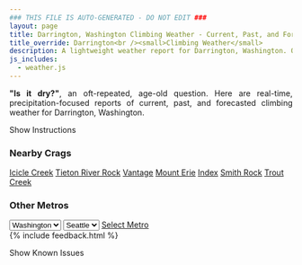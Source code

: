 ```yaml
---
### THIS FILE IS AUTO-GENERATED - DO NOT EDIT ###
layout: page
title: Darrington, Washington Climbing Weather - Current, Past, and Forecasted Report
title_override: Darrington<br /><small>Climbing Weather</small>
description: A lightweight weather report for Darrington, Washington. Optimized for slow internet connections.
js_includes:
  - weather.js
---
```


<section class="measure center lh-copy f5-ns f6 ph2 mv4" style="text-align: justify;">
<strong>"Is it dry?"</strong>, an oft-repeated, age-old question. Here are real-time,
precipitation-focused reports of current, past, and forecasted climbing weather for Darrington, Washington.
</section>

<p id="settings-toggle" class="mw5 b center tc hover-light-red black-70 pointer">Show Instructions</p>
<section id="settings" class="overflow-hidden" style="display:none;">
    <div class="mv2 ph2 center">
        <div class="fn f6 tc pv2">
            <p class="measure lh-copy center"><strong>Show/hide hourly forecasts</strong> by clicking the desired day.</p>
            <hr class="mw5 p0 mv2 o-60 b0 bt b--light-red light-red bg-light-red">
            <p class="measure lh-copy center"><strong>Current and Past conditions</strong> are measured by the nearest weather station. <strong>Forecast conditions</strong> are calculated and polled separately.</p>
            <hr class="mw5 p0 mv2 o-60 b0 bt b--light-red light-red bg-light-red">
            <p class="measure lh-copy center"><strong>Having issues?</strong> Try <a id="clear-cache" class="no-underline relative fancy-link light-red hover-light-red" href="#">clearing the local cache</a>.</p>
            <hr class="mw5 p0 mv2 o-60 b0 bt b--light-red light-red bg-light-red">
            <p class="measure lh-copy center">Weather data sourced from <a class="no-underline fancy-link relative light-red" target="_blank" href="https://www.weather.gov/documentation/services-web-api">weather.gov</a>.</p>
        </div>
    </div>
</section>
<section id="weather" data-crag="darrington-washington" class="mv4-ns mv3 ph2 center"></section>
<section id="nearby" class="tc lh-copy">
  <h3>Nearby Crags</h3>
<a class="nowrap no-underline fancy-link relative light-red mh3" href="/crags/icicle-creek-washington-weather.html">Icicle Creek</a>
<a class="nowrap no-underline fancy-link relative light-red mh3" href="/crags/tieton-river-rock-washington-weather.html">Tieton River Rock</a>
<a class="nowrap no-underline fancy-link relative light-red mh3" href="/crags/vantage-washington-weather.html">Vantage</a>
<a class="nowrap no-underline fancy-link relative light-red mh3" href="/crags/mount-erie-washington-weather.html">Mount Erie</a>
<a class="nowrap no-underline fancy-link relative light-red mh3" href="/crags/index-washington-weather.html">Index</a>
<a class="nowrap no-underline fancy-link relative light-red mh3" href="/crags/smith-rock-oregon-weather.html">Smith Rock</a>
<a class="nowrap no-underline fancy-link relative light-red mh3" href="/crags/trout-creek-oregon-weather.html">Trout Creek</a>
</section>
<section id="nearby" class="tc lh-copy">
  <h3>Other Metros</h3>
  <select class="ma1 bg-near-white pa2" id="stateSel">
    <option value="Texas">Texas</option>
    <option value="Washington" selected>Washington</option>
    <option value="Colorado">Colorado</option>
    <option value="Tennessee">Tennessee</option>
    <option value="Utah">Utah</option>
    <option value="California">California</option>
  </select>
  <select class="ma1 bg-near-white pa2" id="citySel">
    <option value="Seattle" selected>Seattle</option>
  </select>
  <a id="selectMetro" class="f6 link dim ph3 pv2 ma1 dib white bg-light-red" href="/crags/seattle-washington-weather.html">Select Metro</a>
  <script>
    var states = [];
    states["Texas"] = "Austin"
    states["Washington"] = "Seattle"
    states["Colorado"] = "Denver"
    states["Tennessee"] = "Nashville"
    states["Utah"] = "Salt Lake City"
    states["California"] = "San Francisco|Los Angeles"
  </script>
</section>
{% include feedback.html %}
<p id="issues-toggle" class="mw5 b center tc hover-light-red black-70 pointer">Show Known Issues</p>
<section id="issues" class="overflow-hidden tc f6">
</section>

<script>
  var weekly_SEW_151_89 = {"updated":"2020-11-28T22:57:30+00:00","units":"us","forecastGenerator":"BaselineForecastGenerator","generatedAt":"2020-11-29T02:42:59+00:00","updateTime":"2020-11-28T22:57:30+00:00","validTimes":"2020-11-28T16:00:00+00:00/P7DT9H","elevation":{"value":1150.9248,"unitCode":"unit:m"},"periods":[{"number":1,"name":"Tonight","startTime":"2020-11-28T18:00:00-08:00","endTime":"2020-11-29T06:00:00-08:00","isDaytime":false,"temperature":28,"temperatureUnit":"F","temperatureTrend":null,"windSpeed":"5 to 10 mph","windDirection":"SSW","icon":"https://api.weather.gov/icons/land/night/sct?size=medium","shortForecast":"Partly Cloudy","detailedForecast":"Partly cloudy, with a low around 28. Wind chill values as low as 20. South southwest wind 5 to 10 mph."},{"number":2,"name":"Sunday","startTime":"2020-11-29T06:00:00-08:00","endTime":"2020-11-29T18:00:00-08:00","isDaytime":true,"temperature":40,"temperatureUnit":"F","temperatureTrend":"falling","windSpeed":"9 to 16 mph","windDirection":"S","icon":"https://api.weather.gov/icons/land/day/sct/rain,20?size=medium","shortForecast":"Mostly Sunny then Slight Chance Light Rain","detailedForecast":"A slight chance of rain after 4pm. Mostly sunny. High near 40, with temperatures falling to around 36 in the afternoon. Wind chill values as low as 19. South wind 9 to 16 mph, with gusts as high as 22 mph. Chance of precipitation is 20%. New rainfall amounts less than a tenth of an inch possible."},{"number":3,"name":"Sunday Night","startTime":"2020-11-29T18:00:00-08:00","endTime":"2020-11-30T06:00:00-08:00","isDaytime":false,"temperature":33,"temperatureUnit":"F","temperatureTrend":null,"windSpeed":"16 to 22 mph","windDirection":"S","icon":"https://api.weather.gov/icons/land/night/snow,50/snow,90?size=medium","shortForecast":"Rain And Snow","detailedForecast":"A slight chance of rain before 10pm, then rain and snow. Mostly cloudy, with a low around 33. Wind chill values as low as 22. South wind 16 to 22 mph, with gusts as high as 30 mph. Chance of precipitation is 90%. New snow accumulation of 2 to 4 inches possible."},{"number":4,"name":"Monday","startTime":"2020-11-30T06:00:00-08:00","endTime":"2020-11-30T18:00:00-08:00","isDaytime":true,"temperature":35,"temperatureUnit":"F","temperatureTrend":null,"windSpeed":"8 to 18 mph","windDirection":"WSW","icon":"https://api.weather.gov/icons/land/day/snow,90/snow,50?size=medium","shortForecast":"Snow","detailedForecast":"Snow. Cloudy, with a high near 35. Wind chill values as low as 21. West southwest wind 8 to 18 mph, with gusts as high as 26 mph. Chance of precipitation is 90%. New snow accumulation of 3 to 7 inches possible."},{"number":5,"name":"Monday Night","startTime":"2020-11-30T18:00:00-08:00","endTime":"2020-12-01T06:00:00-08:00","isDaytime":false,"temperature":29,"temperatureUnit":"F","temperatureTrend":null,"windSpeed":"8 mph","windDirection":"SSW","icon":"https://api.weather.gov/icons/land/night/snow,20/bkn?size=medium","shortForecast":"Slight Chance Light Snow then Mostly Cloudy","detailedForecast":"A slight chance of snow before 10pm. Mostly cloudy, with a low around 29. South southwest wind around 8 mph. Chance of precipitation is 20%. New snow accumulation of less than half an inch possible."},{"number":6,"name":"Tuesday","startTime":"2020-12-01T06:00:00-08:00","endTime":"2020-12-01T18:00:00-08:00","isDaytime":true,"temperature":36,"temperatureUnit":"F","temperatureTrend":null,"windSpeed":"7 mph","windDirection":"E","icon":"https://api.weather.gov/icons/land/day/sct?size=medium","shortForecast":"Mostly Sunny","detailedForecast":"Mostly sunny, with a high near 36."},{"number":7,"name":"Tuesday Night","startTime":"2020-12-01T18:00:00-08:00","endTime":"2020-12-02T06:00:00-08:00","isDaytime":false,"temperature":27,"temperatureUnit":"F","temperatureTrend":null,"windSpeed":"7 mph","windDirection":"ENE","icon":"https://api.weather.gov/icons/land/night/few?size=medium","shortForecast":"Mostly Clear","detailedForecast":"Mostly clear, with a low around 27."},{"number":8,"name":"Wednesday","startTime":"2020-12-02T06:00:00-08:00","endTime":"2020-12-02T18:00:00-08:00","isDaytime":true,"temperature":39,"temperatureUnit":"F","temperatureTrend":null,"windSpeed":"5 mph","windDirection":"NNE","icon":"https://api.weather.gov/icons/land/day/few?size=medium","shortForecast":"Sunny","detailedForecast":"Sunny, with a high near 39."},{"number":9,"name":"Wednesday Night","startTime":"2020-12-02T18:00:00-08:00","endTime":"2020-12-03T06:00:00-08:00","isDaytime":false,"temperature":27,"temperatureUnit":"F","temperatureTrend":null,"windSpeed":"5 to 10 mph","windDirection":"ESE","icon":"https://api.weather.gov/icons/land/night/few?size=medium","shortForecast":"Mostly Clear","detailedForecast":"Mostly clear, with a low around 27."},{"number":10,"name":"Thursday","startTime":"2020-12-03T06:00:00-08:00","endTime":"2020-12-03T18:00:00-08:00","isDaytime":true,"temperature":39,"temperatureUnit":"F","temperatureTrend":null,"windSpeed":"6 to 9 mph","windDirection":"E","icon":"https://api.weather.gov/icons/land/day/sct?size=medium","shortForecast":"Mostly Sunny","detailedForecast":"Mostly sunny, with a high near 39."},{"number":11,"name":"Thursday Night","startTime":"2020-12-03T18:00:00-08:00","endTime":"2020-12-04T06:00:00-08:00","isDaytime":false,"temperature":29,"temperatureUnit":"F","temperatureTrend":null,"windSpeed":"8 mph","windDirection":"E","icon":"https://api.weather.gov/icons/land/night/sct?size=medium","shortForecast":"Partly Cloudy","detailedForecast":"Partly cloudy, with a low around 29."},{"number":12,"name":"Friday","startTime":"2020-12-04T06:00:00-08:00","endTime":"2020-12-04T18:00:00-08:00","isDaytime":true,"temperature":40,"temperatureUnit":"F","temperatureTrend":null,"windSpeed":"9 mph","windDirection":"ENE","icon":"https://api.weather.gov/icons/land/day/sct?size=medium","shortForecast":"Mostly Sunny","detailedForecast":"Mostly sunny, with a high near 40."},{"number":13,"name":"Friday Night","startTime":"2020-12-04T18:00:00-08:00","endTime":"2020-12-05T06:00:00-08:00","isDaytime":false,"temperature":30,"temperatureUnit":"F","temperatureTrend":null,"windSpeed":"9 mph","windDirection":"E","icon":"https://api.weather.gov/icons/land/night/sct?size=medium","shortForecast":"Partly Cloudy","detailedForecast":"Partly cloudy, with a low around 30."},{"number":14,"name":"Saturday","startTime":"2020-12-05T06:00:00-08:00","endTime":"2020-12-05T18:00:00-08:00","isDaytime":true,"temperature":41,"temperatureUnit":"F","temperatureTrend":null,"windSpeed":"9 mph","windDirection":"E","icon":"https://api.weather.gov/icons/land/day/sct?size=medium","shortForecast":"Mostly Sunny","detailedForecast":"Mostly sunny, with a high near 41."}]}
  var hourly_SEW_151_89 = {"@context":["https://geojson.org/geojson-ld/geojson-context.jsonld",{"@version":"1.1","wx":"https://api.weather.gov/ontology#","geo":"http://www.opengis.net/ont/geosparql#","unit":"http://codes.wmo.int/common/unit/","@vocab":"https://api.weather.gov/ontology#"}],"type":"Feature","geometry":{"type":"Polygon","coordinates":[[[-121.6487288,48.1784602],[-121.6426225,48.158006500000006],[-121.6119448,48.16207810000001],[-121.6180444,48.18253210000001],[-121.6487288,48.1784602]]]},"properties":{"updated":"2020-11-28T22:57:30+00:00","units":"us","forecastGenerator":"HourlyForecastGenerator","generatedAt":"2020-11-29T02:43:01+00:00","updateTime":"2020-11-28T22:57:30+00:00","validTimes":"2020-11-28T16:00:00+00:00/P7DT9H","elevation":{"value":1150.9248,"unitCode":"unit:m"},"periods":[{"number":1,"name":"","startTime":"2020-11-28T18:00:00-08:00","endTime":"2020-11-28T19:00:00-08:00","isDaytime":false,"temperature":28,"temperatureUnit":"F","temperatureTrend":null,"windSpeed":"5 mph","windDirection":"W","icon":"https://api.weather.gov/icons/land/night/sct?size=small","shortForecast":"Partly Cloudy","detailedForecast":""},{"number":2,"name":"","startTime":"2020-11-28T19:00:00-08:00","endTime":"2020-11-28T20:00:00-08:00","isDaytime":false,"temperature":28,"temperatureUnit":"F","temperatureTrend":null,"windSpeed":"6 mph","windDirection":"SW","icon":"https://api.weather.gov/icons/land/night/sct?size=small","shortForecast":"Partly Cloudy","detailedForecast":""},{"number":3,"name":"","startTime":"2020-11-28T20:00:00-08:00","endTime":"2020-11-28T21:00:00-08:00","isDaytime":false,"temperature":28,"temperatureUnit":"F","temperatureTrend":null,"windSpeed":"6 mph","windDirection":"SW","icon":"https://api.weather.gov/icons/land/night/few?size=small","shortForecast":"Mostly Clear","detailedForecast":""},{"number":4,"name":"","startTime":"2020-11-28T21:00:00-08:00","endTime":"2020-11-28T22:00:00-08:00","isDaytime":false,"temperature":28,"temperatureUnit":"F","temperatureTrend":null,"windSpeed":"6 mph","windDirection":"SSW","icon":"https://api.weather.gov/icons/land/night/few?size=small","shortForecast":"Mostly Clear","detailedForecast":""},{"number":5,"name":"","startTime":"2020-11-28T22:00:00-08:00","endTime":"2020-11-28T23:00:00-08:00","isDaytime":false,"temperature":28,"temperatureUnit":"F","temperatureTrend":null,"windSpeed":"7 mph","windDirection":"SSE","icon":"https://api.weather.gov/icons/land/night/sct?size=small","shortForecast":"Partly Cloudy","detailedForecast":""},{"number":6,"name":"","startTime":"2020-11-28T23:00:00-08:00","endTime":"2020-11-29T00:00:00-08:00","isDaytime":false,"temperature":30,"temperatureUnit":"F","temperatureTrend":null,"windSpeed":"9 mph","windDirection":"S","icon":"https://api.weather.gov/icons/land/night/few?size=small","shortForecast":"Mostly Clear","detailedForecast":""},{"number":7,"name":"","startTime":"2020-11-29T00:00:00-08:00","endTime":"2020-11-29T01:00:00-08:00","isDaytime":false,"temperature":30,"temperatureUnit":"F","temperatureTrend":null,"windSpeed":"9 mph","windDirection":"SSE","icon":"https://api.weather.gov/icons/land/night/sct?size=small","shortForecast":"Partly Cloudy","detailedForecast":""},{"number":8,"name":"","startTime":"2020-11-29T01:00:00-08:00","endTime":"2020-11-29T02:00:00-08:00","isDaytime":false,"temperature":30,"temperatureUnit":"F","temperatureTrend":null,"windSpeed":"10 mph","windDirection":"SSE","icon":"https://api.weather.gov/icons/land/night/sct?size=small","shortForecast":"Partly Cloudy","detailedForecast":""},{"number":9,"name":"","startTime":"2020-11-29T02:00:00-08:00","endTime":"2020-11-29T03:00:00-08:00","isDaytime":false,"temperature":30,"temperatureUnit":"F","temperatureTrend":null,"windSpeed":"10 mph","windDirection":"SSE","icon":"https://api.weather.gov/icons/land/night/sct?size=small","shortForecast":"Partly Cloudy","detailedForecast":""},{"number":10,"name":"","startTime":"2020-11-29T03:00:00-08:00","endTime":"2020-11-29T04:00:00-08:00","isDaytime":false,"temperature":30,"temperatureUnit":"F","temperatureTrend":null,"windSpeed":"10 mph","windDirection":"SSE","icon":"https://api.weather.gov/icons/land/night/sct?size=small","shortForecast":"Partly Cloudy","detailedForecast":""},{"number":11,"name":"","startTime":"2020-11-29T04:00:00-08:00","endTime":"2020-11-29T05:00:00-08:00","isDaytime":false,"temperature":28,"temperatureUnit":"F","temperatureTrend":null,"windSpeed":"9 mph","windDirection":"S","icon":"https://api.weather.gov/icons/land/night/sct?size=small","shortForecast":"Partly Cloudy","detailedForecast":""},{"number":12,"name":"","startTime":"2020-11-29T05:00:00-08:00","endTime":"2020-11-29T06:00:00-08:00","isDaytime":false,"temperature":28,"temperatureUnit":"F","temperatureTrend":null,"windSpeed":"9 mph","windDirection":"S","icon":"https://api.weather.gov/icons/land/night/sct?size=small","shortForecast":"Partly Cloudy","detailedForecast":""},{"number":13,"name":"","startTime":"2020-11-29T06:00:00-08:00","endTime":"2020-11-29T07:00:00-08:00","isDaytime":true,"temperature":28,"temperatureUnit":"F","temperatureTrend":null,"windSpeed":"9 mph","windDirection":"S","icon":"https://api.weather.gov/icons/land/day/sct?size=small","shortForecast":"Mostly Sunny","detailedForecast":""},{"number":14,"name":"","startTime":"2020-11-29T07:00:00-08:00","endTime":"2020-11-29T08:00:00-08:00","isDaytime":true,"temperature":28,"temperatureUnit":"F","temperatureTrend":null,"windSpeed":"10 mph","windDirection":"SSE","icon":"https://api.weather.gov/icons/land/day/few?size=small","shortForecast":"Sunny","detailedForecast":""},{"number":15,"name":"","startTime":"2020-11-29T08:00:00-08:00","endTime":"2020-11-29T09:00:00-08:00","isDaytime":true,"temperature":28,"temperatureUnit":"F","temperatureTrend":null,"windSpeed":"10 mph","windDirection":"S","icon":"https://api.weather.gov/icons/land/day/few?size=small","shortForecast":"Sunny","detailedForecast":""},{"number":16,"name":"","startTime":"2020-11-29T09:00:00-08:00","endTime":"2020-11-29T10:00:00-08:00","isDaytime":true,"temperature":31,"temperatureUnit":"F","temperatureTrend":null,"windSpeed":"10 mph","windDirection":"S","icon":"https://api.weather.gov/icons/land/day/few?size=small","shortForecast":"Sunny","detailedForecast":""},{"number":17,"name":"","startTime":"2020-11-29T10:00:00-08:00","endTime":"2020-11-29T11:00:00-08:00","isDaytime":true,"temperature":34,"temperatureUnit":"F","temperatureTrend":null,"windSpeed":"9 mph","windDirection":"S","icon":"https://api.weather.gov/icons/land/day/sct?size=small","shortForecast":"Mostly Sunny","detailedForecast":""},{"number":18,"name":"","startTime":"2020-11-29T11:00:00-08:00","endTime":"2020-11-29T12:00:00-08:00","isDaytime":true,"temperature":37,"temperatureUnit":"F","temperatureTrend":null,"windSpeed":"10 mph","windDirection":"S","icon":"https://api.weather.gov/icons/land/day/sct?size=small","shortForecast":"Mostly Sunny","detailedForecast":""},{"number":19,"name":"","startTime":"2020-11-29T12:00:00-08:00","endTime":"2020-11-29T13:00:00-08:00","isDaytime":true,"temperature":40,"temperatureUnit":"F","temperatureTrend":null,"windSpeed":"12 mph","windDirection":"S","icon":"https://api.weather.gov/icons/land/day/sct?size=small","shortForecast":"Mostly Sunny","detailedForecast":""},{"number":20,"name":"","startTime":"2020-11-29T13:00:00-08:00","endTime":"2020-11-29T14:00:00-08:00","isDaytime":true,"temperature":40,"temperatureUnit":"F","temperatureTrend":null,"windSpeed":"10 mph","windDirection":"S","icon":"https://api.weather.gov/icons/land/day/bkn?size=small","shortForecast":"Partly Sunny","detailedForecast":""},{"number":21,"name":"","startTime":"2020-11-29T14:00:00-08:00","endTime":"2020-11-29T15:00:00-08:00","isDaytime":true,"temperature":40,"temperatureUnit":"F","temperatureTrend":null,"windSpeed":"9 mph","windDirection":"S","icon":"https://api.weather.gov/icons/land/day/bkn?size=small","shortForecast":"Partly Sunny","detailedForecast":""},{"number":22,"name":"","startTime":"2020-11-29T15:00:00-08:00","endTime":"2020-11-29T16:00:00-08:00","isDaytime":true,"temperature":40,"temperatureUnit":"F","temperatureTrend":null,"windSpeed":"12 mph","windDirection":"S","icon":"https://api.weather.gov/icons/land/day/bkn?size=small","shortForecast":"Partly Sunny","detailedForecast":""},{"number":23,"name":"","startTime":"2020-11-29T16:00:00-08:00","endTime":"2020-11-29T17:00:00-08:00","isDaytime":true,"temperature":37,"temperatureUnit":"F","temperatureTrend":null,"windSpeed":"16 mph","windDirection":"S","icon":"https://api.weather.gov/icons/land/day/rain?size=small","shortForecast":"Slight Chance Light Rain","detailedForecast":""},{"number":24,"name":"","startTime":"2020-11-29T17:00:00-08:00","endTime":"2020-11-29T18:00:00-08:00","isDaytime":true,"temperature":36,"temperatureUnit":"F","temperatureTrend":null,"windSpeed":"16 mph","windDirection":"S","icon":"https://api.weather.gov/icons/land/day/rain?size=small","shortForecast":"Slight Chance Light Rain","detailedForecast":""},{"number":25,"name":"","startTime":"2020-11-29T18:00:00-08:00","endTime":"2020-11-29T19:00:00-08:00","isDaytime":false,"temperature":34,"temperatureUnit":"F","temperatureTrend":null,"windSpeed":"16 mph","windDirection":"S","icon":"https://api.weather.gov/icons/land/night/rain?size=small","shortForecast":"Slight Chance Light Rain","detailedForecast":""},{"number":26,"name":"","startTime":"2020-11-29T19:00:00-08:00","endTime":"2020-11-29T20:00:00-08:00","isDaytime":false,"temperature":34,"temperatureUnit":"F","temperatureTrend":null,"windSpeed":"17 mph","windDirection":"S","icon":"https://api.weather.gov/icons/land/night/rain?size=small","shortForecast":"Slight Chance Light Rain","detailedForecast":""},{"number":27,"name":"","startTime":"2020-11-29T20:00:00-08:00","endTime":"2020-11-29T21:00:00-08:00","isDaytime":false,"temperature":34,"temperatureUnit":"F","temperatureTrend":null,"windSpeed":"17 mph","windDirection":"S","icon":"https://api.weather.gov/icons/land/night/rain?size=small","shortForecast":"Slight Chance Light Rain","detailedForecast":""},{"number":28,"name":"","startTime":"2020-11-29T21:00:00-08:00","endTime":"2020-11-29T22:00:00-08:00","isDaytime":false,"temperature":35,"temperatureUnit":"F","temperatureTrend":null,"windSpeed":"17 mph","windDirection":"S","icon":"https://api.weather.gov/icons/land/night/rain?size=small","shortForecast":"Slight Chance Light Rain","detailedForecast":""},{"number":29,"name":"","startTime":"2020-11-29T22:00:00-08:00","endTime":"2020-11-29T23:00:00-08:00","isDaytime":false,"temperature":36,"temperatureUnit":"F","temperatureTrend":null,"windSpeed":"20 mph","windDirection":"S","icon":"https://api.weather.gov/icons/land/night/snow?size=small","shortForecast":"Chance Rain And Snow","detailedForecast":""},{"number":30,"name":"","startTime":"2020-11-29T23:00:00-08:00","endTime":"2020-11-30T00:00:00-08:00","isDaytime":false,"temperature":36,"temperatureUnit":"F","temperatureTrend":null,"windSpeed":"20 mph","windDirection":"S","icon":"https://api.weather.gov/icons/land/night/snow?size=small","shortForecast":"Chance Rain And Snow","detailedForecast":""},{"number":31,"name":"","startTime":"2020-11-30T00:00:00-08:00","endTime":"2020-11-30T01:00:00-08:00","isDaytime":false,"temperature":36,"temperatureUnit":"F","temperatureTrend":null,"windSpeed":"20 mph","windDirection":"S","icon":"https://api.weather.gov/icons/land/night/snow?size=small","shortForecast":"Chance Rain And Snow","detailedForecast":""},{"number":32,"name":"","startTime":"2020-11-30T01:00:00-08:00","endTime":"2020-11-30T02:00:00-08:00","isDaytime":false,"temperature":36,"temperatureUnit":"F","temperatureTrend":null,"windSpeed":"22 mph","windDirection":"S","icon":"https://api.weather.gov/icons/land/night/snow?size=small","shortForecast":"Chance Rain And Snow","detailedForecast":""},{"number":33,"name":"","startTime":"2020-11-30T02:00:00-08:00","endTime":"2020-11-30T03:00:00-08:00","isDaytime":false,"temperature":35,"temperatureUnit":"F","temperatureTrend":null,"windSpeed":"22 mph","windDirection":"S","icon":"https://api.weather.gov/icons/land/night/snow?size=small","shortForecast":"Chance Rain And Snow","detailedForecast":""},{"number":34,"name":"","startTime":"2020-11-30T03:00:00-08:00","endTime":"2020-11-30T04:00:00-08:00","isDaytime":false,"temperature":34,"temperatureUnit":"F","temperatureTrend":null,"windSpeed":"22 mph","windDirection":"S","icon":"https://api.weather.gov/icons/land/night/snow?size=small","shortForecast":"Chance Rain And Snow","detailedForecast":""},{"number":35,"name":"","startTime":"2020-11-30T04:00:00-08:00","endTime":"2020-11-30T05:00:00-08:00","isDaytime":false,"temperature":34,"temperatureUnit":"F","temperatureTrend":null,"windSpeed":"18 mph","windDirection":"SSW","icon":"https://api.weather.gov/icons/land/night/snow?size=small","shortForecast":"Snow","detailedForecast":""},{"number":36,"name":"","startTime":"2020-11-30T05:00:00-08:00","endTime":"2020-11-30T06:00:00-08:00","isDaytime":false,"temperature":34,"temperatureUnit":"F","temperatureTrend":null,"windSpeed":"18 mph","windDirection":"SSW","icon":"https://api.weather.gov/icons/land/night/snow?size=small","shortForecast":"Snow","detailedForecast":""},{"number":37,"name":"","startTime":"2020-11-30T06:00:00-08:00","endTime":"2020-11-30T07:00:00-08:00","isDaytime":true,"temperature":34,"temperatureUnit":"F","temperatureTrend":null,"windSpeed":"18 mph","windDirection":"SSW","icon":"https://api.weather.gov/icons/land/day/snow?size=small","shortForecast":"Snow","detailedForecast":""},{"number":38,"name":"","startTime":"2020-11-30T07:00:00-08:00","endTime":"2020-11-30T08:00:00-08:00","isDaytime":true,"temperature":35,"temperatureUnit":"F","temperatureTrend":null,"windSpeed":"15 mph","windDirection":"WSW","icon":"https://api.weather.gov/icons/land/day/snow?size=small","shortForecast":"Snow","detailedForecast":""},{"number":39,"name":"","startTime":"2020-11-30T08:00:00-08:00","endTime":"2020-11-30T09:00:00-08:00","isDaytime":true,"temperature":33,"temperatureUnit":"F","temperatureTrend":null,"windSpeed":"15 mph","windDirection":"WSW","icon":"https://api.weather.gov/icons/land/day/snow?size=small","shortForecast":"Snow","detailedForecast":""},{"number":40,"name":"","startTime":"2020-11-30T09:00:00-08:00","endTime":"2020-11-30T10:00:00-08:00","isDaytime":true,"temperature":33,"temperatureUnit":"F","temperatureTrend":null,"windSpeed":"15 mph","windDirection":"WSW","icon":"https://api.weather.gov/icons/land/day/snow?size=small","shortForecast":"Snow","detailedForecast":""},{"number":41,"name":"","startTime":"2020-11-30T10:00:00-08:00","endTime":"2020-11-30T11:00:00-08:00","isDaytime":true,"temperature":33,"temperatureUnit":"F","temperatureTrend":null,"windSpeed":"9 mph","windDirection":"WSW","icon":"https://api.weather.gov/icons/land/day/snow?size=small","shortForecast":"Chance Snow","detailedForecast":""},{"number":42,"name":"","startTime":"2020-11-30T11:00:00-08:00","endTime":"2020-11-30T12:00:00-08:00","isDaytime":true,"temperature":33,"temperatureUnit":"F","temperatureTrend":null,"windSpeed":"9 mph","windDirection":"WSW","icon":"https://api.weather.gov/icons/land/day/snow?size=small","shortForecast":"Chance Snow","detailedForecast":""},{"number":43,"name":"","startTime":"2020-11-30T12:00:00-08:00","endTime":"2020-11-30T13:00:00-08:00","isDaytime":true,"temperature":34,"temperatureUnit":"F","temperatureTrend":null,"windSpeed":"9 mph","windDirection":"WSW","icon":"https://api.weather.gov/icons/land/day/snow?size=small","shortForecast":"Chance Snow","detailedForecast":""},{"number":44,"name":"","startTime":"2020-11-30T13:00:00-08:00","endTime":"2020-11-30T14:00:00-08:00","isDaytime":true,"temperature":34,"temperatureUnit":"F","temperatureTrend":null,"windSpeed":"13 mph","windDirection":"WSW","icon":"https://api.weather.gov/icons/land/day/snow?size=small","shortForecast":"Chance Snow","detailedForecast":""},{"number":45,"name":"","startTime":"2020-11-30T14:00:00-08:00","endTime":"2020-11-30T15:00:00-08:00","isDaytime":true,"temperature":34,"temperatureUnit":"F","temperatureTrend":null,"windSpeed":"13 mph","windDirection":"WSW","icon":"https://api.weather.gov/icons/land/day/snow?size=small","shortForecast":"Chance Snow","detailedForecast":""},{"number":46,"name":"","startTime":"2020-11-30T15:00:00-08:00","endTime":"2020-11-30T16:00:00-08:00","isDaytime":true,"temperature":33,"temperatureUnit":"F","temperatureTrend":null,"windSpeed":"13 mph","windDirection":"WSW","icon":"https://api.weather.gov/icons/land/day/snow?size=small","shortForecast":"Chance Snow","detailedForecast":""},{"number":47,"name":"","startTime":"2020-11-30T16:00:00-08:00","endTime":"2020-11-30T17:00:00-08:00","isDaytime":true,"temperature":32,"temperatureUnit":"F","temperatureTrend":null,"windSpeed":"8 mph","windDirection":"W","icon":"https://api.weather.gov/icons/land/day/snow?size=small","shortForecast":"Slight Chance Light Snow","detailedForecast":""},{"number":48,"name":"","startTime":"2020-11-30T17:00:00-08:00","endTime":"2020-11-30T18:00:00-08:00","isDaytime":true,"temperature":32,"temperatureUnit":"F","temperatureTrend":null,"windSpeed":"8 mph","windDirection":"W","icon":"https://api.weather.gov/icons/land/day/snow?size=small","shortForecast":"Slight Chance Light Snow","detailedForecast":""},{"number":49,"name":"","startTime":"2020-11-30T18:00:00-08:00","endTime":"2020-11-30T19:00:00-08:00","isDaytime":false,"temperature":32,"temperatureUnit":"F","temperatureTrend":null,"windSpeed":"8 mph","windDirection":"W","icon":"https://api.weather.gov/icons/land/night/snow?size=small","shortForecast":"Slight Chance Light Snow","detailedForecast":""},{"number":50,"name":"","startTime":"2020-11-30T19:00:00-08:00","endTime":"2020-11-30T20:00:00-08:00","isDaytime":false,"temperature":32,"temperatureUnit":"F","temperatureTrend":null,"windSpeed":"8 mph","windDirection":"WSW","icon":"https://api.weather.gov/icons/land/night/snow?size=small","shortForecast":"Slight Chance Light Snow","detailedForecast":""},{"number":51,"name":"","startTime":"2020-11-30T20:00:00-08:00","endTime":"2020-11-30T21:00:00-08:00","isDaytime":false,"temperature":32,"temperatureUnit":"F","temperatureTrend":null,"windSpeed":"8 mph","windDirection":"WSW","icon":"https://api.weather.gov/icons/land/night/snow?size=small","shortForecast":"Slight Chance Light Snow","detailedForecast":""},{"number":52,"name":"","startTime":"2020-11-30T21:00:00-08:00","endTime":"2020-11-30T22:00:00-08:00","isDaytime":false,"temperature":32,"temperatureUnit":"F","temperatureTrend":null,"windSpeed":"8 mph","windDirection":"WSW","icon":"https://api.weather.gov/icons/land/night/snow?size=small","shortForecast":"Slight Chance Light Snow","detailedForecast":""},{"number":53,"name":"","startTime":"2020-11-30T22:00:00-08:00","endTime":"2020-11-30T23:00:00-08:00","isDaytime":false,"temperature":32,"temperatureUnit":"F","temperatureTrend":null,"windSpeed":"7 mph","windDirection":"SW","icon":"https://api.weather.gov/icons/land/night/bkn?size=small","shortForecast":"Mostly Cloudy","detailedForecast":""},{"number":54,"name":"","startTime":"2020-11-30T23:00:00-08:00","endTime":"2020-12-01T00:00:00-08:00","isDaytime":false,"temperature":32,"temperatureUnit":"F","temperatureTrend":null,"windSpeed":"7 mph","windDirection":"SW","icon":"https://api.weather.gov/icons/land/night/bkn?size=small","shortForecast":"Mostly Cloudy","detailedForecast":""},{"number":55,"name":"","startTime":"2020-12-01T00:00:00-08:00","endTime":"2020-12-01T01:00:00-08:00","isDaytime":false,"temperature":31,"temperatureUnit":"F","temperatureTrend":null,"windSpeed":"7 mph","windDirection":"SW","icon":"https://api.weather.gov/icons/land/night/bkn?size=small","shortForecast":"Mostly Cloudy","detailedForecast":""},{"number":56,"name":"","startTime":"2020-12-01T01:00:00-08:00","endTime":"2020-12-01T02:00:00-08:00","isDaytime":false,"temperature":31,"temperatureUnit":"F","temperatureTrend":null,"windSpeed":"6 mph","windDirection":"SSE","icon":"https://api.weather.gov/icons/land/night/bkn?size=small","shortForecast":"Mostly Cloudy","detailedForecast":""},{"number":57,"name":"","startTime":"2020-12-01T02:00:00-08:00","endTime":"2020-12-01T03:00:00-08:00","isDaytime":false,"temperature":31,"temperatureUnit":"F","temperatureTrend":null,"windSpeed":"6 mph","windDirection":"SSE","icon":"https://api.weather.gov/icons/land/night/bkn?size=small","shortForecast":"Mostly Cloudy","detailedForecast":""},{"number":58,"name":"","startTime":"2020-12-01T03:00:00-08:00","endTime":"2020-12-01T04:00:00-08:00","isDaytime":false,"temperature":30,"temperatureUnit":"F","temperatureTrend":null,"windSpeed":"6 mph","windDirection":"SSE","icon":"https://api.weather.gov/icons/land/night/bkn?size=small","shortForecast":"Mostly Cloudy","detailedForecast":""},{"number":59,"name":"","startTime":"2020-12-01T04:00:00-08:00","endTime":"2020-12-01T05:00:00-08:00","isDaytime":false,"temperature":30,"temperatureUnit":"F","temperatureTrend":null,"windSpeed":"6 mph","windDirection":"ESE","icon":"https://api.weather.gov/icons/land/night/bkn?size=small","shortForecast":"Mostly Cloudy","detailedForecast":""},{"number":60,"name":"","startTime":"2020-12-01T05:00:00-08:00","endTime":"2020-12-01T06:00:00-08:00","isDaytime":false,"temperature":30,"temperatureUnit":"F","temperatureTrend":null,"windSpeed":"6 mph","windDirection":"ESE","icon":"https://api.weather.gov/icons/land/night/bkn?size=small","shortForecast":"Mostly Cloudy","detailedForecast":""},{"number":61,"name":"","startTime":"2020-12-01T06:00:00-08:00","endTime":"2020-12-01T07:00:00-08:00","isDaytime":true,"temperature":29,"temperatureUnit":"F","temperatureTrend":null,"windSpeed":"6 mph","windDirection":"ESE","icon":"https://api.weather.gov/icons/land/day/bkn?size=small","shortForecast":"Partly Sunny","detailedForecast":""},{"number":62,"name":"","startTime":"2020-12-01T07:00:00-08:00","endTime":"2020-12-01T08:00:00-08:00","isDaytime":true,"temperature":29,"temperatureUnit":"F","temperatureTrend":null,"windSpeed":"7 mph","windDirection":"E","icon":"https://api.weather.gov/icons/land/day/sct?size=small","shortForecast":"Mostly Sunny","detailedForecast":""},{"number":63,"name":"","startTime":"2020-12-01T08:00:00-08:00","endTime":"2020-12-01T09:00:00-08:00","isDaytime":true,"temperature":29,"temperatureUnit":"F","temperatureTrend":null,"windSpeed":"7 mph","windDirection":"E","icon":"https://api.weather.gov/icons/land/day/sct?size=small","shortForecast":"Mostly Sunny","detailedForecast":""},{"number":64,"name":"","startTime":"2020-12-01T09:00:00-08:00","endTime":"2020-12-01T10:00:00-08:00","isDaytime":true,"temperature":30,"temperatureUnit":"F","temperatureTrend":null,"windSpeed":"7 mph","windDirection":"E","icon":"https://api.weather.gov/icons/land/day/sct?size=small","shortForecast":"Mostly Sunny","detailedForecast":""},{"number":65,"name":"","startTime":"2020-12-01T10:00:00-08:00","endTime":"2020-12-01T11:00:00-08:00","isDaytime":true,"temperature":31,"temperatureUnit":"F","temperatureTrend":null,"windSpeed":"6 mph","windDirection":"E","icon":"https://api.weather.gov/icons/land/day/sct?size=small","shortForecast":"Mostly Sunny","detailedForecast":""},{"number":66,"name":"","startTime":"2020-12-01T11:00:00-08:00","endTime":"2020-12-01T12:00:00-08:00","isDaytime":true,"temperature":33,"temperatureUnit":"F","temperatureTrend":null,"windSpeed":"6 mph","windDirection":"E","icon":"https://api.weather.gov/icons/land/day/sct?size=small","shortForecast":"Mostly Sunny","detailedForecast":""},{"number":67,"name":"","startTime":"2020-12-01T12:00:00-08:00","endTime":"2020-12-01T13:00:00-08:00","isDaytime":true,"temperature":35,"temperatureUnit":"F","temperatureTrend":null,"windSpeed":"6 mph","windDirection":"E","icon":"https://api.weather.gov/icons/land/day/sct?size=small","shortForecast":"Mostly Sunny","detailedForecast":""},{"number":68,"name":"","startTime":"2020-12-01T13:00:00-08:00","endTime":"2020-12-01T14:00:00-08:00","isDaytime":true,"temperature":36,"temperatureUnit":"F","temperatureTrend":null,"windSpeed":"5 mph","windDirection":"E","icon":"https://api.weather.gov/icons/land/day/few?size=small","shortForecast":"Sunny","detailedForecast":""},{"number":69,"name":"","startTime":"2020-12-01T14:00:00-08:00","endTime":"2020-12-01T15:00:00-08:00","isDaytime":true,"temperature":36,"temperatureUnit":"F","temperatureTrend":null,"windSpeed":"5 mph","windDirection":"E","icon":"https://api.weather.gov/icons/land/day/few?size=small","shortForecast":"Sunny","detailedForecast":""},{"number":70,"name":"","startTime":"2020-12-01T15:00:00-08:00","endTime":"2020-12-01T16:00:00-08:00","isDaytime":true,"temperature":35,"temperatureUnit":"F","temperatureTrend":null,"windSpeed":"5 mph","windDirection":"E","icon":"https://api.weather.gov/icons/land/day/few?size=small","shortForecast":"Sunny","detailedForecast":""},{"number":71,"name":"","startTime":"2020-12-01T16:00:00-08:00","endTime":"2020-12-01T17:00:00-08:00","isDaytime":true,"temperature":33,"temperatureUnit":"F","temperatureTrend":null,"windSpeed":"5 mph","windDirection":"ENE","icon":"https://api.weather.gov/icons/land/day/few?size=small","shortForecast":"Sunny","detailedForecast":""},{"number":72,"name":"","startTime":"2020-12-01T17:00:00-08:00","endTime":"2020-12-01T18:00:00-08:00","isDaytime":true,"temperature":32,"temperatureUnit":"F","temperatureTrend":null,"windSpeed":"5 mph","windDirection":"ENE","icon":"https://api.weather.gov/icons/land/day/few?size=small","shortForecast":"Sunny","detailedForecast":""},{"number":73,"name":"","startTime":"2020-12-01T18:00:00-08:00","endTime":"2020-12-01T19:00:00-08:00","isDaytime":false,"temperature":31,"temperatureUnit":"F","temperatureTrend":null,"windSpeed":"5 mph","windDirection":"ENE","icon":"https://api.weather.gov/icons/land/night/few?size=small","shortForecast":"Mostly Clear","detailedForecast":""},{"number":74,"name":"","startTime":"2020-12-01T19:00:00-08:00","endTime":"2020-12-01T20:00:00-08:00","isDaytime":false,"temperature":30,"temperatureUnit":"F","temperatureTrend":null,"windSpeed":"7 mph","windDirection":"ESE","icon":"https://api.weather.gov/icons/land/night/few?size=small","shortForecast":"Mostly Clear","detailedForecast":""},{"number":75,"name":"","startTime":"2020-12-01T20:00:00-08:00","endTime":"2020-12-01T21:00:00-08:00","isDaytime":false,"temperature":29,"temperatureUnit":"F","temperatureTrend":null,"windSpeed":"7 mph","windDirection":"ESE","icon":"https://api.weather.gov/icons/land/night/few?size=small","shortForecast":"Mostly Clear","detailedForecast":""},{"number":76,"name":"","startTime":"2020-12-01T21:00:00-08:00","endTime":"2020-12-01T22:00:00-08:00","isDaytime":false,"temperature":28,"temperatureUnit":"F","temperatureTrend":null,"windSpeed":"7 mph","windDirection":"ESE","icon":"https://api.weather.gov/icons/land/night/few?size=small","shortForecast":"Mostly Clear","detailedForecast":""},{"number":77,"name":"","startTime":"2020-12-01T22:00:00-08:00","endTime":"2020-12-01T23:00:00-08:00","isDaytime":false,"temperature":28,"temperatureUnit":"F","temperatureTrend":null,"windSpeed":"7 mph","windDirection":"SE","icon":"https://api.weather.gov/icons/land/night/few?size=small","shortForecast":"Mostly Clear","detailedForecast":""},{"number":78,"name":"","startTime":"2020-12-01T23:00:00-08:00","endTime":"2020-12-02T00:00:00-08:00","isDaytime":false,"temperature":28,"temperatureUnit":"F","temperatureTrend":null,"windSpeed":"7 mph","windDirection":"SE","icon":"https://api.weather.gov/icons/land/night/few?size=small","shortForecast":"Mostly Clear","detailedForecast":""},{"number":79,"name":"","startTime":"2020-12-02T00:00:00-08:00","endTime":"2020-12-02T01:00:00-08:00","isDaytime":false,"temperature":28,"temperatureUnit":"F","temperatureTrend":null,"windSpeed":"7 mph","windDirection":"SE","icon":"https://api.weather.gov/icons/land/night/few?size=small","shortForecast":"Mostly Clear","detailedForecast":""},{"number":80,"name":"","startTime":"2020-12-02T01:00:00-08:00","endTime":"2020-12-02T02:00:00-08:00","isDaytime":false,"temperature":28,"temperatureUnit":"F","temperatureTrend":null,"windSpeed":"5 mph","windDirection":"ENE","icon":"https://api.weather.gov/icons/land/night/few?size=small","shortForecast":"Mostly Clear","detailedForecast":""},{"number":81,"name":"","startTime":"2020-12-02T02:00:00-08:00","endTime":"2020-12-02T03:00:00-08:00","isDaytime":false,"temperature":28,"temperatureUnit":"F","temperatureTrend":null,"windSpeed":"5 mph","windDirection":"ENE","icon":"https://api.weather.gov/icons/land/night/few?size=small","shortForecast":"Mostly Clear","detailedForecast":""},{"number":82,"name":"","startTime":"2020-12-02T03:00:00-08:00","endTime":"2020-12-02T04:00:00-08:00","isDaytime":false,"temperature":27,"temperatureUnit":"F","temperatureTrend":null,"windSpeed":"5 mph","windDirection":"ENE","icon":"https://api.weather.gov/icons/land/night/few?size=small","shortForecast":"Mostly Clear","detailedForecast":""},{"number":83,"name":"","startTime":"2020-12-02T04:00:00-08:00","endTime":"2020-12-02T05:00:00-08:00","isDaytime":false,"temperature":27,"temperatureUnit":"F","temperatureTrend":null,"windSpeed":"5 mph","windDirection":"N","icon":"https://api.weather.gov/icons/land/night/few?size=small","shortForecast":"Mostly Clear","detailedForecast":""},{"number":84,"name":"","startTime":"2020-12-02T05:00:00-08:00","endTime":"2020-12-02T06:00:00-08:00","isDaytime":false,"temperature":27,"temperatureUnit":"F","temperatureTrend":null,"windSpeed":"5 mph","windDirection":"N","icon":"https://api.weather.gov/icons/land/night/few?size=small","shortForecast":"Mostly Clear","detailedForecast":""},{"number":85,"name":"","startTime":"2020-12-02T06:00:00-08:00","endTime":"2020-12-02T07:00:00-08:00","isDaytime":true,"temperature":28,"temperatureUnit":"F","temperatureTrend":null,"windSpeed":"5 mph","windDirection":"N","icon":"https://api.weather.gov/icons/land/day/few?size=small","shortForecast":"Sunny","detailedForecast":""},{"number":86,"name":"","startTime":"2020-12-02T07:00:00-08:00","endTime":"2020-12-02T08:00:00-08:00","isDaytime":true,"temperature":29,"temperatureUnit":"F","temperatureTrend":null,"windSpeed":"5 mph","windDirection":"NNE","icon":"https://api.weather.gov/icons/land/day/few?size=small","shortForecast":"Sunny","detailedForecast":""},{"number":87,"name":"","startTime":"2020-12-02T08:00:00-08:00","endTime":"2020-12-02T09:00:00-08:00","isDaytime":true,"temperature":30,"temperatureUnit":"F","temperatureTrend":null,"windSpeed":"5 mph","windDirection":"NNE","icon":"https://api.weather.gov/icons/land/day/few?size=small","shortForecast":"Sunny","detailedForecast":""},{"number":88,"name":"","startTime":"2020-12-02T09:00:00-08:00","endTime":"2020-12-02T10:00:00-08:00","isDaytime":true,"temperature":31,"temperatureUnit":"F","temperatureTrend":null,"windSpeed":"5 mph","windDirection":"NNE","icon":"https://api.weather.gov/icons/land/day/few?size=small","shortForecast":"Sunny","detailedForecast":""},{"number":89,"name":"","startTime":"2020-12-02T10:00:00-08:00","endTime":"2020-12-02T11:00:00-08:00","isDaytime":true,"temperature":33,"temperatureUnit":"F","temperatureTrend":null,"windSpeed":"2 mph","windDirection":"E","icon":"https://api.weather.gov/icons/land/day/few?size=small","shortForecast":"Sunny","detailedForecast":""},{"number":90,"name":"","startTime":"2020-12-02T11:00:00-08:00","endTime":"2020-12-02T12:00:00-08:00","isDaytime":true,"temperature":35,"temperatureUnit":"F","temperatureTrend":null,"windSpeed":"2 mph","windDirection":"E","icon":"https://api.weather.gov/icons/land/day/few?size=small","shortForecast":"Sunny","detailedForecast":""},{"number":91,"name":"","startTime":"2020-12-02T12:00:00-08:00","endTime":"2020-12-02T13:00:00-08:00","isDaytime":true,"temperature":38,"temperatureUnit":"F","temperatureTrend":null,"windSpeed":"2 mph","windDirection":"E","icon":"https://api.weather.gov/icons/land/day/few?size=small","shortForecast":"Sunny","detailedForecast":""},{"number":92,"name":"","startTime":"2020-12-02T13:00:00-08:00","endTime":"2020-12-02T14:00:00-08:00","isDaytime":true,"temperature":39,"temperatureUnit":"F","temperatureTrend":null,"windSpeed":"3 mph","windDirection":"N","icon":"https://api.weather.gov/icons/land/day/few?size=small","shortForecast":"Sunny","detailedForecast":""},{"number":93,"name":"","startTime":"2020-12-02T14:00:00-08:00","endTime":"2020-12-02T15:00:00-08:00","isDaytime":true,"temperature":39,"temperatureUnit":"F","temperatureTrend":null,"windSpeed":"3 mph","windDirection":"N","icon":"https://api.weather.gov/icons/land/day/few?size=small","shortForecast":"Sunny","detailedForecast":""},{"number":94,"name":"","startTime":"2020-12-02T15:00:00-08:00","endTime":"2020-12-02T16:00:00-08:00","isDaytime":true,"temperature":38,"temperatureUnit":"F","temperatureTrend":null,"windSpeed":"3 mph","windDirection":"N","icon":"https://api.weather.gov/icons/land/day/few?size=small","shortForecast":"Sunny","detailedForecast":""},{"number":95,"name":"","startTime":"2020-12-02T16:00:00-08:00","endTime":"2020-12-02T17:00:00-08:00","isDaytime":true,"temperature":36,"temperatureUnit":"F","temperatureTrend":null,"windSpeed":"5 mph","windDirection":"NNE","icon":"https://api.weather.gov/icons/land/day/few?size=small","shortForecast":"Sunny","detailedForecast":""},{"number":96,"name":"","startTime":"2020-12-02T17:00:00-08:00","endTime":"2020-12-02T18:00:00-08:00","isDaytime":true,"temperature":34,"temperatureUnit":"F","temperatureTrend":null,"windSpeed":"5 mph","windDirection":"NNE","icon":"https://api.weather.gov/icons/land/day/few?size=small","shortForecast":"Sunny","detailedForecast":""},{"number":97,"name":"","startTime":"2020-12-02T18:00:00-08:00","endTime":"2020-12-02T19:00:00-08:00","isDaytime":false,"temperature":32,"temperatureUnit":"F","temperatureTrend":null,"windSpeed":"5 mph","windDirection":"NNE","icon":"https://api.weather.gov/icons/land/night/few?size=small","shortForecast":"Mostly Clear","detailedForecast":""},{"number":98,"name":"","startTime":"2020-12-02T19:00:00-08:00","endTime":"2020-12-02T20:00:00-08:00","isDaytime":false,"temperature":31,"temperatureUnit":"F","temperatureTrend":null,"windSpeed":"10 mph","windDirection":"ESE","icon":"https://api.weather.gov/icons/land/night/few?size=small","shortForecast":"Mostly Clear","detailedForecast":""},{"number":99,"name":"","startTime":"2020-12-02T20:00:00-08:00","endTime":"2020-12-02T21:00:00-08:00","isDaytime":false,"temperature":30,"temperatureUnit":"F","temperatureTrend":null,"windSpeed":"10 mph","windDirection":"ESE","icon":"https://api.weather.gov/icons/land/night/few?size=small","shortForecast":"Mostly Clear","detailedForecast":""},{"number":100,"name":"","startTime":"2020-12-02T21:00:00-08:00","endTime":"2020-12-02T22:00:00-08:00","isDaytime":false,"temperature":30,"temperatureUnit":"F","temperatureTrend":null,"windSpeed":"10 mph","windDirection":"ESE","icon":"https://api.weather.gov/icons/land/night/few?size=small","shortForecast":"Mostly Clear","detailedForecast":""},{"number":101,"name":"","startTime":"2020-12-02T22:00:00-08:00","endTime":"2020-12-02T23:00:00-08:00","isDaytime":false,"temperature":29,"temperatureUnit":"F","temperatureTrend":null,"windSpeed":"10 mph","windDirection":"ESE","icon":"https://api.weather.gov/icons/land/night/few?size=small","shortForecast":"Mostly Clear","detailedForecast":""},{"number":102,"name":"","startTime":"2020-12-02T23:00:00-08:00","endTime":"2020-12-03T00:00:00-08:00","isDaytime":false,"temperature":29,"temperatureUnit":"F","temperatureTrend":null,"windSpeed":"10 mph","windDirection":"ESE","icon":"https://api.weather.gov/icons/land/night/few?size=small","shortForecast":"Mostly Clear","detailedForecast":""},{"number":103,"name":"","startTime":"2020-12-03T00:00:00-08:00","endTime":"2020-12-03T01:00:00-08:00","isDaytime":false,"temperature":28,"temperatureUnit":"F","temperatureTrend":null,"windSpeed":"10 mph","windDirection":"ESE","icon":"https://api.weather.gov/icons/land/night/few?size=small","shortForecast":"Mostly Clear","detailedForecast":""},{"number":104,"name":"","startTime":"2020-12-03T01:00:00-08:00","endTime":"2020-12-03T02:00:00-08:00","isDaytime":false,"temperature":27,"temperatureUnit":"F","temperatureTrend":null,"windSpeed":"10 mph","windDirection":"SE","icon":"https://api.weather.gov/icons/land/night/few?size=small","shortForecast":"Mostly Clear","detailedForecast":""},{"number":105,"name":"","startTime":"2020-12-03T02:00:00-08:00","endTime":"2020-12-03T03:00:00-08:00","isDaytime":false,"temperature":27,"temperatureUnit":"F","temperatureTrend":null,"windSpeed":"10 mph","windDirection":"SE","icon":"https://api.weather.gov/icons/land/night/few?size=small","shortForecast":"Mostly Clear","detailedForecast":""},{"number":106,"name":"","startTime":"2020-12-03T03:00:00-08:00","endTime":"2020-12-03T04:00:00-08:00","isDaytime":false,"temperature":27,"temperatureUnit":"F","temperatureTrend":null,"windSpeed":"10 mph","windDirection":"SE","icon":"https://api.weather.gov/icons/land/night/few?size=small","shortForecast":"Mostly Clear","detailedForecast":""},{"number":107,"name":"","startTime":"2020-12-03T04:00:00-08:00","endTime":"2020-12-03T05:00:00-08:00","isDaytime":false,"temperature":27,"temperatureUnit":"F","temperatureTrend":null,"windSpeed":"9 mph","windDirection":"SE","icon":"https://api.weather.gov/icons/land/night/sct?size=small","shortForecast":"Partly Cloudy","detailedForecast":""},{"number":108,"name":"","startTime":"2020-12-03T05:00:00-08:00","endTime":"2020-12-03T06:00:00-08:00","isDaytime":false,"temperature":27,"temperatureUnit":"F","temperatureTrend":null,"windSpeed":"9 mph","windDirection":"SE","icon":"https://api.weather.gov/icons/land/night/sct?size=small","shortForecast":"Partly Cloudy","detailedForecast":""},{"number":109,"name":"","startTime":"2020-12-03T06:00:00-08:00","endTime":"2020-12-03T07:00:00-08:00","isDaytime":true,"temperature":27,"temperatureUnit":"F","temperatureTrend":null,"windSpeed":"9 mph","windDirection":"SE","icon":"https://api.weather.gov/icons/land/day/sct?size=small","shortForecast":"Mostly Sunny","detailedForecast":""},{"number":110,"name":"","startTime":"2020-12-03T07:00:00-08:00","endTime":"2020-12-03T08:00:00-08:00","isDaytime":true,"temperature":27,"temperatureUnit":"F","temperatureTrend":null,"windSpeed":"9 mph","windDirection":"SE","icon":"https://api.weather.gov/icons/land/day/sct?size=small","shortForecast":"Mostly Sunny","detailedForecast":""},{"number":111,"name":"","startTime":"2020-12-03T08:00:00-08:00","endTime":"2020-12-03T09:00:00-08:00","isDaytime":true,"temperature":29,"temperatureUnit":"F","temperatureTrend":null,"windSpeed":"9 mph","windDirection":"SE","icon":"https://api.weather.gov/icons/land/day/sct?size=small","shortForecast":"Mostly Sunny","detailedForecast":""},{"number":112,"name":"","startTime":"2020-12-03T09:00:00-08:00","endTime":"2020-12-03T10:00:00-08:00","isDaytime":true,"temperature":31,"temperatureUnit":"F","temperatureTrend":null,"windSpeed":"9 mph","windDirection":"SE","icon":"https://api.weather.gov/icons/land/day/sct?size=small","shortForecast":"Mostly Sunny","detailedForecast":""},{"number":113,"name":"","startTime":"2020-12-03T10:00:00-08:00","endTime":"2020-12-03T11:00:00-08:00","isDaytime":true,"temperature":33,"temperatureUnit":"F","temperatureTrend":null,"windSpeed":"7 mph","windDirection":"E","icon":"https://api.weather.gov/icons/land/day/sct?size=small","shortForecast":"Mostly Sunny","detailedForecast":""},{"number":114,"name":"","startTime":"2020-12-03T11:00:00-08:00","endTime":"2020-12-03T12:00:00-08:00","isDaytime":true,"temperature":36,"temperatureUnit":"F","temperatureTrend":null,"windSpeed":"7 mph","windDirection":"E","icon":"https://api.weather.gov/icons/land/day/sct?size=small","shortForecast":"Mostly Sunny","detailedForecast":""},{"number":115,"name":"","startTime":"2020-12-03T12:00:00-08:00","endTime":"2020-12-03T13:00:00-08:00","isDaytime":true,"temperature":38,"temperatureUnit":"F","temperatureTrend":null,"windSpeed":"7 mph","windDirection":"E","icon":"https://api.weather.gov/icons/land/day/sct?size=small","shortForecast":"Mostly Sunny","detailedForecast":""},{"number":116,"name":"","startTime":"2020-12-03T13:00:00-08:00","endTime":"2020-12-03T14:00:00-08:00","isDaytime":true,"temperature":39,"temperatureUnit":"F","temperatureTrend":null,"windSpeed":"6 mph","windDirection":"ENE","icon":"https://api.weather.gov/icons/land/day/sct?size=small","shortForecast":"Mostly Sunny","detailedForecast":""},{"number":117,"name":"","startTime":"2020-12-03T14:00:00-08:00","endTime":"2020-12-03T15:00:00-08:00","isDaytime":true,"temperature":39,"temperatureUnit":"F","temperatureTrend":null,"windSpeed":"6 mph","windDirection":"ENE","icon":"https://api.weather.gov/icons/land/day/sct?size=small","shortForecast":"Mostly Sunny","detailedForecast":""},{"number":118,"name":"","startTime":"2020-12-03T15:00:00-08:00","endTime":"2020-12-03T16:00:00-08:00","isDaytime":true,"temperature":37,"temperatureUnit":"F","temperatureTrend":null,"windSpeed":"6 mph","windDirection":"ENE","icon":"https://api.weather.gov/icons/land/day/sct?size=small","shortForecast":"Mostly Sunny","detailedForecast":""},{"number":119,"name":"","startTime":"2020-12-03T16:00:00-08:00","endTime":"2020-12-03T17:00:00-08:00","isDaytime":true,"temperature":36,"temperatureUnit":"F","temperatureTrend":null,"windSpeed":"6 mph","windDirection":"E","icon":"https://api.weather.gov/icons/land/day/sct?size=small","shortForecast":"Mostly Sunny","detailedForecast":""},{"number":120,"name":"","startTime":"2020-12-03T17:00:00-08:00","endTime":"2020-12-03T18:00:00-08:00","isDaytime":true,"temperature":35,"temperatureUnit":"F","temperatureTrend":null,"windSpeed":"6 mph","windDirection":"E","icon":"https://api.weather.gov/icons/land/day/sct?size=small","shortForecast":"Mostly Sunny","detailedForecast":""},{"number":121,"name":"","startTime":"2020-12-03T18:00:00-08:00","endTime":"2020-12-03T19:00:00-08:00","isDaytime":false,"temperature":33,"temperatureUnit":"F","temperatureTrend":null,"windSpeed":"6 mph","windDirection":"E","icon":"https://api.weather.gov/icons/land/night/sct?size=small","shortForecast":"Partly Cloudy","detailedForecast":""},{"number":122,"name":"","startTime":"2020-12-03T19:00:00-08:00","endTime":"2020-12-03T20:00:00-08:00","isDaytime":false,"temperature":33,"temperatureUnit":"F","temperatureTrend":null,"windSpeed":"7 mph","windDirection":"E","icon":"https://api.weather.gov/icons/land/night/sct?size=small","shortForecast":"Partly Cloudy","detailedForecast":""},{"number":123,"name":"","startTime":"2020-12-03T20:00:00-08:00","endTime":"2020-12-03T21:00:00-08:00","isDaytime":false,"temperature":32,"temperatureUnit":"F","temperatureTrend":null,"windSpeed":"7 mph","windDirection":"E","icon":"https://api.weather.gov/icons/land/night/sct?size=small","shortForecast":"Partly Cloudy","detailedForecast":""},{"number":124,"name":"","startTime":"2020-12-03T21:00:00-08:00","endTime":"2020-12-03T22:00:00-08:00","isDaytime":false,"temperature":31,"temperatureUnit":"F","temperatureTrend":null,"windSpeed":"7 mph","windDirection":"E","icon":"https://api.weather.gov/icons/land/night/sct?size=small","shortForecast":"Partly Cloudy","detailedForecast":""},{"number":125,"name":"","startTime":"2020-12-03T22:00:00-08:00","endTime":"2020-12-03T23:00:00-08:00","isDaytime":false,"temperature":31,"temperatureUnit":"F","temperatureTrend":null,"windSpeed":"8 mph","windDirection":"E","icon":"https://api.weather.gov/icons/land/night/sct?size=small","shortForecast":"Partly Cloudy","detailedForecast":""},{"number":126,"name":"","startTime":"2020-12-03T23:00:00-08:00","endTime":"2020-12-04T00:00:00-08:00","isDaytime":false,"temperature":31,"temperatureUnit":"F","temperatureTrend":null,"windSpeed":"8 mph","windDirection":"E","icon":"https://api.weather.gov/icons/land/night/sct?size=small","shortForecast":"Partly Cloudy","detailedForecast":""},{"number":127,"name":"","startTime":"2020-12-04T00:00:00-08:00","endTime":"2020-12-04T01:00:00-08:00","isDaytime":false,"temperature":31,"temperatureUnit":"F","temperatureTrend":null,"windSpeed":"8 mph","windDirection":"E","icon":"https://api.weather.gov/icons/land/night/sct?size=small","shortForecast":"Partly Cloudy","detailedForecast":""},{"number":128,"name":"","startTime":"2020-12-04T01:00:00-08:00","endTime":"2020-12-04T02:00:00-08:00","isDaytime":false,"temperature":31,"temperatureUnit":"F","temperatureTrend":null,"windSpeed":"8 mph","windDirection":"E","icon":"https://api.weather.gov/icons/land/night/sct?size=small","shortForecast":"Partly Cloudy","detailedForecast":""},{"number":129,"name":"","startTime":"2020-12-04T02:00:00-08:00","endTime":"2020-12-04T03:00:00-08:00","isDaytime":false,"temperature":31,"temperatureUnit":"F","temperatureTrend":null,"windSpeed":"8 mph","windDirection":"E","icon":"https://api.weather.gov/icons/land/night/sct?size=small","shortForecast":"Partly Cloudy","detailedForecast":""},{"number":130,"name":"","startTime":"2020-12-04T03:00:00-08:00","endTime":"2020-12-04T04:00:00-08:00","isDaytime":false,"temperature":30,"temperatureUnit":"F","temperatureTrend":null,"windSpeed":"8 mph","windDirection":"E","icon":"https://api.weather.gov/icons/land/night/sct?size=small","shortForecast":"Partly Cloudy","detailedForecast":""},{"number":131,"name":"","startTime":"2020-12-04T04:00:00-08:00","endTime":"2020-12-04T05:00:00-08:00","isDaytime":false,"temperature":29,"temperatureUnit":"F","temperatureTrend":null,"windSpeed":"8 mph","windDirection":"E","icon":"https://api.weather.gov/icons/land/night/sct?size=small","shortForecast":"Partly Cloudy","detailedForecast":""},{"number":132,"name":"","startTime":"2020-12-04T05:00:00-08:00","endTime":"2020-12-04T06:00:00-08:00","isDaytime":false,"temperature":29,"temperatureUnit":"F","temperatureTrend":null,"windSpeed":"8 mph","windDirection":"E","icon":"https://api.weather.gov/icons/land/night/sct?size=small","shortForecast":"Partly Cloudy","detailedForecast":""},{"number":133,"name":"","startTime":"2020-12-04T06:00:00-08:00","endTime":"2020-12-04T07:00:00-08:00","isDaytime":true,"temperature":29,"temperatureUnit":"F","temperatureTrend":null,"windSpeed":"8 mph","windDirection":"E","icon":"https://api.weather.gov/icons/land/day/sct?size=small","shortForecast":"Mostly Sunny","detailedForecast":""},{"number":134,"name":"","startTime":"2020-12-04T07:00:00-08:00","endTime":"2020-12-04T08:00:00-08:00","isDaytime":true,"temperature":30,"temperatureUnit":"F","temperatureTrend":null,"windSpeed":"9 mph","windDirection":"E","icon":"https://api.weather.gov/icons/land/day/sct?size=small","shortForecast":"Mostly Sunny","detailedForecast":""},{"number":135,"name":"","startTime":"2020-12-04T08:00:00-08:00","endTime":"2020-12-04T09:00:00-08:00","isDaytime":true,"temperature":31,"temperatureUnit":"F","temperatureTrend":null,"windSpeed":"9 mph","windDirection":"E","icon":"https://api.weather.gov/icons/land/day/sct?size=small","shortForecast":"Mostly Sunny","detailedForecast":""},{"number":136,"name":"","startTime":"2020-12-04T09:00:00-08:00","endTime":"2020-12-04T10:00:00-08:00","isDaytime":true,"temperature":33,"temperatureUnit":"F","temperatureTrend":null,"windSpeed":"9 mph","windDirection":"E","icon":"https://api.weather.gov/icons/land/day/sct?size=small","shortForecast":"Mostly Sunny","detailedForecast":""},{"number":137,"name":"","startTime":"2020-12-04T10:00:00-08:00","endTime":"2020-12-04T11:00:00-08:00","isDaytime":true,"temperature":35,"temperatureUnit":"F","temperatureTrend":null,"windSpeed":"8 mph","windDirection":"E","icon":"https://api.weather.gov/icons/land/day/sct?size=small","shortForecast":"Mostly Sunny","detailedForecast":""},{"number":138,"name":"","startTime":"2020-12-04T11:00:00-08:00","endTime":"2020-12-04T12:00:00-08:00","isDaytime":true,"temperature":37,"temperatureUnit":"F","temperatureTrend":null,"windSpeed":"8 mph","windDirection":"E","icon":"https://api.weather.gov/icons/land/day/sct?size=small","shortForecast":"Mostly Sunny","detailedForecast":""},{"number":139,"name":"","startTime":"2020-12-04T12:00:00-08:00","endTime":"2020-12-04T13:00:00-08:00","isDaytime":true,"temperature":39,"temperatureUnit":"F","temperatureTrend":null,"windSpeed":"8 mph","windDirection":"E","icon":"https://api.weather.gov/icons/land/day/sct?size=small","shortForecast":"Mostly Sunny","detailedForecast":""},{"number":140,"name":"","startTime":"2020-12-04T13:00:00-08:00","endTime":"2020-12-04T14:00:00-08:00","isDaytime":true,"temperature":40,"temperatureUnit":"F","temperatureTrend":null,"windSpeed":"7 mph","windDirection":"ENE","icon":"https://api.weather.gov/icons/land/day/sct?size=small","shortForecast":"Mostly Sunny","detailedForecast":""},{"number":141,"name":"","startTime":"2020-12-04T14:00:00-08:00","endTime":"2020-12-04T15:00:00-08:00","isDaytime":true,"temperature":40,"temperatureUnit":"F","temperatureTrend":null,"windSpeed":"7 mph","windDirection":"ENE","icon":"https://api.weather.gov/icons/land/day/sct?size=small","shortForecast":"Mostly Sunny","detailedForecast":""},{"number":142,"name":"","startTime":"2020-12-04T15:00:00-08:00","endTime":"2020-12-04T16:00:00-08:00","isDaytime":true,"temperature":38,"temperatureUnit":"F","temperatureTrend":null,"windSpeed":"7 mph","windDirection":"ENE","icon":"https://api.weather.gov/icons/land/day/sct?size=small","shortForecast":"Mostly Sunny","detailedForecast":""},{"number":143,"name":"","startTime":"2020-12-04T16:00:00-08:00","endTime":"2020-12-04T17:00:00-08:00","isDaytime":true,"temperature":37,"temperatureUnit":"F","temperatureTrend":null,"windSpeed":"7 mph","windDirection":"E","icon":"https://api.weather.gov/icons/land/day/sct?size=small","shortForecast":"Mostly Sunny","detailedForecast":""},{"number":144,"name":"","startTime":"2020-12-04T17:00:00-08:00","endTime":"2020-12-04T18:00:00-08:00","isDaytime":true,"temperature":36,"temperatureUnit":"F","temperatureTrend":null,"windSpeed":"7 mph","windDirection":"E","icon":"https://api.weather.gov/icons/land/day/sct?size=small","shortForecast":"Mostly Sunny","detailedForecast":""},{"number":145,"name":"","startTime":"2020-12-04T18:00:00-08:00","endTime":"2020-12-04T19:00:00-08:00","isDaytime":false,"temperature":35,"temperatureUnit":"F","temperatureTrend":null,"windSpeed":"7 mph","windDirection":"E","icon":"https://api.weather.gov/icons/land/night/sct?size=small","shortForecast":"Partly Cloudy","detailedForecast":""},{"number":146,"name":"","startTime":"2020-12-04T19:00:00-08:00","endTime":"2020-12-04T20:00:00-08:00","isDaytime":false,"temperature":34,"temperatureUnit":"F","temperatureTrend":null,"windSpeed":"9 mph","windDirection":"E","icon":"https://api.weather.gov/icons/land/night/sct?size=small","shortForecast":"Partly Cloudy","detailedForecast":""},{"number":147,"name":"","startTime":"2020-12-04T20:00:00-08:00","endTime":"2020-12-04T21:00:00-08:00","isDaytime":false,"temperature":33,"temperatureUnit":"F","temperatureTrend":null,"windSpeed":"9 mph","windDirection":"E","icon":"https://api.weather.gov/icons/land/night/sct?size=small","shortForecast":"Partly Cloudy","detailedForecast":""},{"number":148,"name":"","startTime":"2020-12-04T21:00:00-08:00","endTime":"2020-12-04T22:00:00-08:00","isDaytime":false,"temperature":32,"temperatureUnit":"F","temperatureTrend":null,"windSpeed":"9 mph","windDirection":"E","icon":"https://api.weather.gov/icons/land/night/sct?size=small","shortForecast":"Partly Cloudy","detailedForecast":""},{"number":149,"name":"","startTime":"2020-12-04T22:00:00-08:00","endTime":"2020-12-04T23:00:00-08:00","isDaytime":false,"temperature":32,"temperatureUnit":"F","temperatureTrend":null,"windSpeed":"9 mph","windDirection":"E","icon":"https://api.weather.gov/icons/land/night/few?size=small","shortForecast":"Mostly Clear","detailedForecast":""},{"number":150,"name":"","startTime":"2020-12-04T23:00:00-08:00","endTime":"2020-12-05T00:00:00-08:00","isDaytime":false,"temperature":32,"temperatureUnit":"F","temperatureTrend":null,"windSpeed":"9 mph","windDirection":"E","icon":"https://api.weather.gov/icons/land/night/few?size=small","shortForecast":"Mostly Clear","detailedForecast":""},{"number":151,"name":"","startTime":"2020-12-05T00:00:00-08:00","endTime":"2020-12-05T01:00:00-08:00","isDaytime":false,"temperature":32,"temperatureUnit":"F","temperatureTrend":null,"windSpeed":"9 mph","windDirection":"E","icon":"https://api.weather.gov/icons/land/night/few?size=small","shortForecast":"Mostly Clear","detailedForecast":""},{"number":152,"name":"","startTime":"2020-12-05T01:00:00-08:00","endTime":"2020-12-05T02:00:00-08:00","isDaytime":false,"temperature":32,"temperatureUnit":"F","temperatureTrend":null,"windSpeed":"9 mph","windDirection":"E","icon":"https://api.weather.gov/icons/land/night/few?size=small","shortForecast":"Mostly Clear","detailedForecast":""},{"number":153,"name":"","startTime":"2020-12-05T02:00:00-08:00","endTime":"2020-12-05T03:00:00-08:00","isDaytime":false,"temperature":32,"temperatureUnit":"F","temperatureTrend":null,"windSpeed":"9 mph","windDirection":"E","icon":"https://api.weather.gov/icons/land/night/few?size=small","shortForecast":"Mostly Clear","detailedForecast":""},{"number":154,"name":"","startTime":"2020-12-05T03:00:00-08:00","endTime":"2020-12-05T04:00:00-08:00","isDaytime":false,"temperature":31,"temperatureUnit":"F","temperatureTrend":null,"windSpeed":"9 mph","windDirection":"E","icon":"https://api.weather.gov/icons/land/night/few?size=small","shortForecast":"Mostly Clear","detailedForecast":""},{"number":155,"name":"","startTime":"2020-12-05T04:00:00-08:00","endTime":"2020-12-05T05:00:00-08:00","isDaytime":false,"temperature":30,"temperatureUnit":"F","temperatureTrend":null,"windSpeed":"9 mph","windDirection":"E","icon":"https://api.weather.gov/icons/land/night/sct?size=small","shortForecast":"Partly Cloudy","detailedForecast":""},{"number":156,"name":"","startTime":"2020-12-05T05:00:00-08:00","endTime":"2020-12-05T06:00:00-08:00","isDaytime":false,"temperature":30,"temperatureUnit":"F","temperatureTrend":null,"windSpeed":"9 mph","windDirection":"E","icon":"https://api.weather.gov/icons/land/night/sct?size=small","shortForecast":"Partly Cloudy","detailedForecast":""}]}}
  var crags_config = [
  {
    "name": "Darrington",
    "note": "A collection of granite domes",
    "mountainProject": "https://www.mountainproject.com/area/106006698/darrington",
    "station": "KAWO",
    "office": "SEW/151,89",
    "coordinates": [
      -121.638,
      48.161
    ]
  }
]</script>
